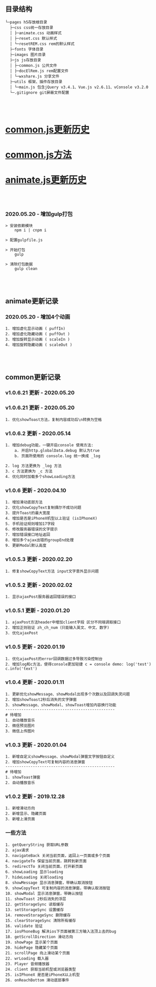## 目录结构
~~~
└─pages h5存放根目录
  ├─css css统一存放目录
  │ ├─animate.css 动画样式
  │ ├─reset.css 默认样式
  │ └─resetREM.css rem的默认样式
  ├─fonts 字体目录
  ├─images 图片目录
  ├─js js存放目录
  │ ├─common.js 公共文件
  │ ├─docElRem.js rem配置文件
  │ └─wxshare.js 分享文件
  ├─utils 框架、插件存放目录
  │ └─main.js 包含jQuery v3.4.1、Vue.js v2.6.11、vConsole v3.2.0
  └─.gitignore git屏蔽文件配置
~~~

<br>
<br>

# [common.js更新历史](#common更新记录)
# [common.js方法](#一些方法)

# [animate.js更新历史](#animate更新记录)

<br>
<br>

### 2020.05.20 - 增加gulp打包
```$xslt
> 安装依赖模块
    npm i | cnpm i

> 配置gulpfile.js

> 开始打包
    gulp
    
> 清除打包数据
    gulp clean
```
<br>
<br>

## animate更新记录
### 2020.05.20 - 增加4个动画

```$xslt
1. 增加虚化显示动画 ( puffIn)
2. 增加虚化隐藏动画 ( puffOut )
3. 增加旋转显示动画 ( scaleIn )
4. 增加旋转隐藏动画 ( scaleOut )
```

<br>
<br>

## common更新记录

### v1.0.6.21 更新 - 2020.05.20

### v1.0.6.21 更新 - 2020.05.20
```$xslt
1. 优化showToast方法，复制内容成功后\n转换为空格
```

### v1.0.6.2 更新 - 2020.05.14
```angular2
1. 增加debug功能，一键开启console 使用方法:
    a. 开启http.globalData.debug 默认为true
    b. 页面所使用的 console.log 统一换成 _log
    
2. log 方法更换为 _log 方法
3. c 方法更换为 _c 方法
4. 优化同时加载多个showLoading方法
```

### v1.0.6 更新 - 2020.04.10
~~~
1. 增加滑动底部方法
2. 优化showCopyText复制偶尔不成功问题
3. 提升Toast的最大宽度
4. 增加是否是iPhoneX机型以上验证 (isIPhoneX)
5. 手机验证规则增加17字段
6. 修改服务器错误的文字提示
7. 增加错误接口地址返回
8. 增加多个ajax出错的groupEnd处理
9. 更新Modal默认高度
~~~

### v1.0.5.3 更新 - 2020.02.20
~~~
1. 修复showCopyText方法 input文字意外显示问题
~~~

### v1.0.5.2 更新 - 2020.02.02
```angular2
1. 显示ajaxPost服务器返回错误的接口
```

### v1.0.5.1 更新 - 2020.01.20
```angular2
1. ajaxPost方法header中增加client字段 区分不同端调取接口
2. 增加正则验证 zh_ch_num（只能输入英文、中文、数字)
3. 优化ajaxPost
```

### v1.0.5 更新 - 2020.01.19
```
1. 优化ajaxPost的error回调数据过多导致污染控制台
2. 增加log和c方法，使得console更加轻捷 c = console demo: log('test') c.info('text')
```

### v1.0.4 更新 - 2020.01.11
```$xslt
1. 更新优化showMessage、showModal出现多个次数以及回调失灵问题
2. 增加showToast2秒后消失的文字弹窗
3. showMessage、showModal、showToast增加内容换行功能
------------------------------------------------
# 待增加
1. 自动播放音乐
2. 微信预览图片
3. 微信上传图片
```
### v1.0.3 更新 - 2020.01.04
```$xslt
1. 新增自定义showMessage、showModal弹窗文字按钮自定义
2. 增加showCopyText可复制内容的消息弹窗
------------------------------------------------
# 待增加
1. showToast弹窗
2. 自动播放音乐
```

### v1.0.2 更新 - 2019.12.28
```
1. 新增滑动方向
2. 新增显示、隐藏页面
3. 新增上滑页面
```

### 一些方法
```$xslt
1. getQueryString 获取URL参数
2. ajax请求
3. navigateBack 关闭当前页面，返回上一页面或多个页面
4. navigateTo 保留当前页面，跳转到新页面
5. redirectTo 关闭当前页面，打开新页面
6. showLoading 显示loading
7. hideLoading 关闭loading
8. showMessage 显示消息弹窗，带确认取消按钮
9. showCopyText 可复制内容的消息弹窗，带确认取消按钮
10. showModal 显示消息弹窗，带确认按钮
11. showToast 2秒后消失的浮层
12. getStorageSync 读取缓存
13. setStorageSync 设置缓存
14. removeStorageSync 删除缓存
15. clearStorageSync 清除所有缓存
16. validate 验证
17. iosPhoneBug 解决ios下页面被第三方输入法顶上去的bug
18. getScrollDirection 滑动方向
19. showPage 显示某个页面
20. hidePage 隐藏某个页面
21. scrollPage 向上滑动某个页面
22. wrLoading 载入器
23. Player 音频播放器
24. client 获取当前机型或浏览器类型
25. isIPhoneX 是否是iPhoneX以上机型
26. onReachBottom 滑动底部事件
```


